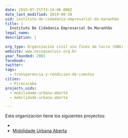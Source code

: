 ```yaml
---
date: 2019-07-21T23:14:06.000Z
date_last_modified: 2019-08-28
uid: instituto-de-cidadania-empresarial-do-maranhão
title: |
  Instituto De Cidadania Empresarial Do Maranhão
legal_name: 
description: |
  
org_type: Organización civil sin fines de lucro (ONG)
website: www.nossasaoluis.org.br
year_founded: 2001
facebook: 
twitter: 
tags:
  - transparencia-y-rendicion-de-cuentas
cities: 
  - Piracicaba
projects_uids:
  - mobilidade-urbana-aberta
  - mobilidade-urbana-aberta

---
```


Esta organización tiene los siguientes proyectos:

- [](/proyectos/mobilidade-urbana-aberta)
- [Mobilidade Urbana Aberta](/proyectos/mobilidade-urbana-aberta)
